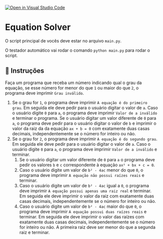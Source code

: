 [![Open in Visual Studio Code](https://classroom.github.com/assets/open-in-vscode-c66648af7eb3fe8bc4f294546bfd86ef473780cde1dea487d3c4ff354943c9ae.svg)](https://classroom.github.com/online_ide?assignment_repo_id=10728825&assignment_repo_type=AssignmentRepo)
# Equation Solver

O script principal de vocês deve estar no arquivo `main.py`.

O testador automático vai rodar o comando `python main.py` para rodar o script.

## 📝 Instruções

Faça um programa que receba um número indicando qual o grau da equação, se esse número for menor do que `1` ou maior do que `2`, o programa deve imprimir `Grau inválido`.

1. Se o grau for `1`, o programa deve imprimir `A equação é do primeiro grau`.
   Em seguida ele deve pedir para o usuário digitar o valor de `a`.
   Caso o usuário digite `0` para `a`, o programa deve imprimir `Valor de a inválido` e terminar o programa.
   Se o usuário digitar um valor diferente de `0` para `a`, o programa deve pedir para o usuário digitar o valor de `b` e imprimir o valor da raiz da da equação `ax + b = 0` com exatamente duas casas decimais, independentemente se o número for inteiro ou não.
2. Se o grau for `2`, o programa deve imprimir `A equação é do segundo grau`.
   Em seguida ele deve pedir para o usuário digitar o valor de `a`.
   Caso o usuário digite `0` para `a`, o programa deve imprimir `Valor de a inválido` e terminar.
   1. Se o usuário digitar um valor diferente de `0` para `a` o programa deve pedir os valores `b` e `c` correspondente à equação `ax² + bx + c = 0`.
   2. Caso o usuário digite um valor de `b² - 4ac` menor do que `0`, o programa deve imprimir `A equação não possui raízes reais` e terminar.
   3. Caso o usuário digite um valor de `b² - 4ac` igual a `0`, o programa deve imprimir `A equação possui apenas uma raiz real` e terminar.
      Em seguida ele deve imprimir o valor da raiz com exatamente duas casas decimais, independentemente se o número for inteiro ou não.
   4. Caso o usuário digite um valor de `b² - 4ac` maior do que `0`, o programa deve imprimir `A equação possui duas raízes reais` e terminar.
      Em seguida ele deve imprimir o valor das raízes com exatamente duas casas decimais, independentemente se o número for inteiro ou não.
      A primeira raiz deve ser menor do que a segunda raiz e terminar.
